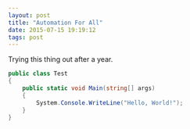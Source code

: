 ```yaml
---
layout: post
title: "Automation For All"
date: 2015-07-15 19:19:12
tags: post
---
```


Trying this thing out after a year.

```csharp
public class Test
{
    public static void Main(string[] args)
    {
        System.Console.WriteLine("Hello, World!");
    }
}
```